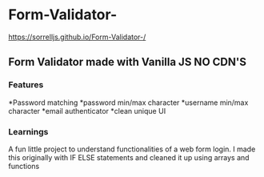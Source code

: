# Form-Validator-
https://sorrelljs.github.io/Form-Validator-/


## Form Validator made with Vanilla JS NO CDN'S

### Features
*Password matching 
*password min/max character
*username min/max character
*email authenticator 
*clean unique UI




### Learnings

A fun little project to understand functionalities of a web form login. I made this originally with IF ELSE statements and cleaned it up using arrays and functions
